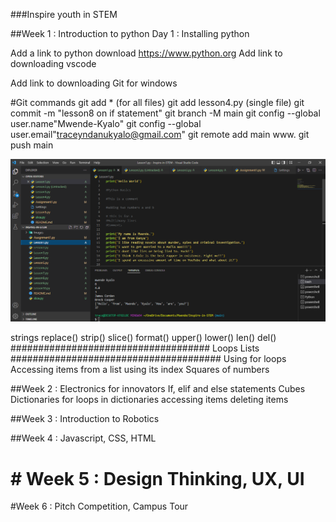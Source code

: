###Inspire youth in STEM

##Week 1 : Introduction to python 
Day 1 : Installing python 

Add a link to python download 
https://www.python.org 
Add link to downloading vscode

Add link to downloading Git for windows 


#Git commands
    git add * (for all files)
    git add lesson4.py (single file)
    git commit -m "lesson8 on if statement"
    git branch -M main 
    git config --global user.name"Mwende-Kyalo"
    git config --global user.email"traceyndanukyalo@gmail.com"
    git remote add main www.<url>
    git push main

![Lesson 1 ](./images/Lesson1.PNG) 

strings
    replace()
    strip()
    slice()
    format()
    upper()
    lower()
    len()
    del()
####################################
    Loops
    Lists 
###################################### 
    Using for loops
    Accessing items from a list using its index
    Squares of numbers




##Week 2 : Electronics for innovators 
    If, elif and else statements
    Cubes
    Dictionaries
        for loops in dictionaries
        accessing items
        deleting items


##Week 3 : Introduction to Robotics 


##Week 4 : Javascript, CSS, HTML 


# # Week 5 : Design Thinking, UX, UI 


#Week 6 : Pitch Competition, Campus Tour
